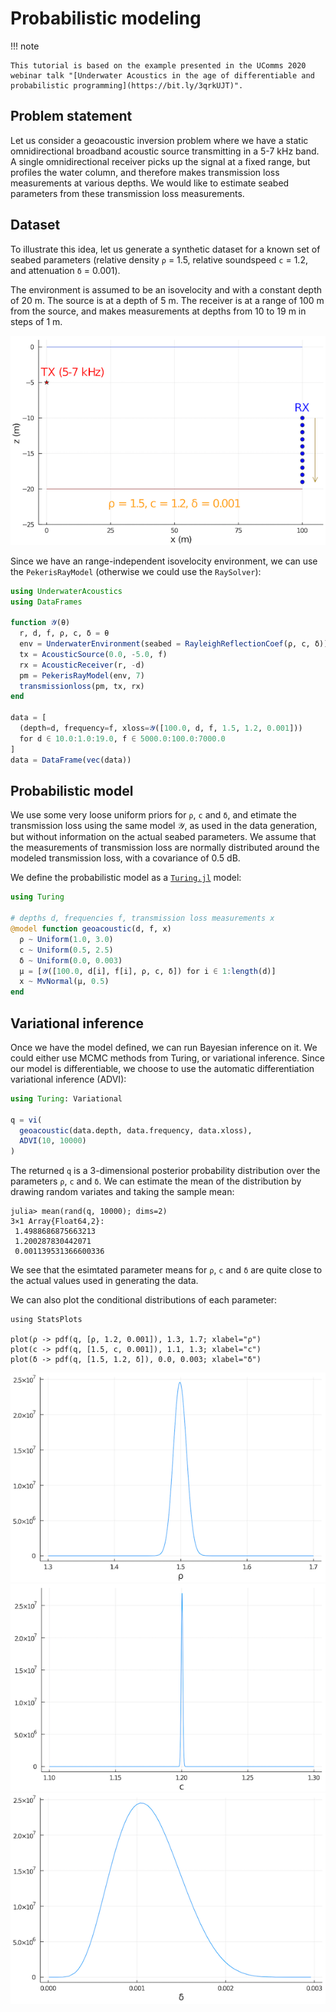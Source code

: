 # Probabilistic modeling

!!! note

    This tutorial is based on the example presented in the UComms 2020 webinar talk "[Underwater Acoustics in the age of differentiable and probabilistic programming](https://bit.ly/3qrkUJT)".

## Problem statement

Let us consider a geoacoustic inversion problem where we have a static omnidirectional broadband acoustic source transmitting in a 5-7 kHz band. A single omnidirectional receiver picks up the signal at a fixed range, but profiles the water column, and therefore makes transmission loss measurements at various depths. We would like to estimate seabed parameters from these transmission loss measurements.

## Dataset

To illustrate this idea, let us generate a synthetic dataset for a known set of seabed parameters (relative density `ρ` = 1.5, relative soundspeed `c` = 1.2, and attenuation `δ` = 0.001).

The environment is assumed to be an isovelocity and with a constant depth of 20 m. The source is at a depth of 5 m. The receiver is at a range of 100 m from the source, and makes measurements at depths from 10 to 19 m in steps of 1 m.

![](images/tut_turing_1.png)

Since we have an range-independent isovelocity environment, we can use the `PekerisRayModel` (otherwise we could use the `RaySolver`):

```julia
using UnderwaterAcoustics
using DataFrames

function 𝒴(θ)
  r, d, f, ρ, c, δ = θ
  env = UnderwaterEnvironment(seabed = RayleighReflectionCoef(ρ, c, δ))
  tx = AcousticSource(0.0, -5.0, f)
  rx = AcousticReceiver(r, -d)
  pm = PekerisRayModel(env, 7)
  transmissionloss(pm, tx, rx)
end

data = [
  (depth=d, frequency=f, xloss=𝒴([100.0, d, f, 1.5, 1.2, 0.001]))
  for d ∈ 10.0:1.0:19.0, f ∈ 5000.0:100.0:7000.0
]
data = DataFrame(vec(data))
```

## Probabilistic model

We use some very loose uniform priors for `ρ`, `c` and `δ`, and etimate the transmission loss using the same model 𝒴, as used in the data generation, but without information on the actual seabed parameters. We assume that the measurements of transmission loss are normally distributed around the modeled transmission loss, with a covariance of 0.5 dB.

We define the probabilistic model as a [`Turing.jl`](https://github.com/TuringLang/Turing.jl) model:

```julia
using Turing

# depths d, frequencies f, transmission loss measurements x
@model function geoacoustic(d, f, x)
  ρ ~ Uniform(1.0, 3.0)
  c ~ Uniform(0.5, 2.5)
  δ ~ Uniform(0.0, 0.003)
  μ = [𝒴([100.0, d[i], f[i], ρ, c, δ]) for i ∈ 1:length(d)]
  x ~ MvNormal(μ, 0.5)
end
```

## Variational inference

Once we have the model defined, we can run Bayesian inference on it. We could either use MCMC methods from Turing, or variational inference. Since our model is differentiable, we choose to use the automatic differentiation variational inference (ADVI):

```julia
using Turing: Variational

q = vi(
  geoacoustic(data.depth, data.frequency, data.xloss),
  ADVI(10, 10000)
)
```

The returned `q` is a 3-dimensional posterior probability distribution over the parameters `ρ`, `c` and `δ`. We can estimate the mean of the distribution by drawing random variates and taking the sample mean:

```julia-repl
julia> mean(rand(q, 10000); dims=2)
3×1 Array{Float64,2}:
 1.4988686875663213
 1.200287830442071
 0.001139531366600336
```

We see that the esimtated parameter means for `ρ`, `c` and `δ` are quite close to the actual values used in generating the data.

We can also plot the conditional distributions of each parameter:

```julia-repl
using StatsPlots

plot(ρ -> pdf(q, [ρ, 1.2, 0.001]), 1.3, 1.7; xlabel="ρ")
plot(c -> pdf(q, [1.5, c, 0.001]), 1.1, 1.3; xlabel="c")
plot(δ -> pdf(q, [1.5, 1.2, δ]), 0.0, 0.003; xlabel="δ")
```

![](images/tut_turing_2.png)
![](images/tut_turing_3.png)
![](images/tut_turing_4.png)
